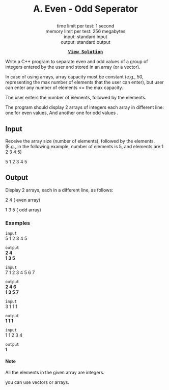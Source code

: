 # <p align="center"> A. Even - Odd Seperator </p>

<p align="center">
  time limit per test: 1 second <br>
  memory limit per test: 256 megabytes <br>
input: standard input<br>
output: standard output
</p>

<pre align = "center"> <b> <a href="https://github.com/dizzydroid/ASU_CodeForces-Tasks/blob/main/Lab%202%20/Solutions/A%20-%20Even%20-%20Odd%20Separator.cpp">View Solution</a> </b> </pre>


Write a C++ program to separate even and odd values of a group of integers entered by the user and stored in an array (or a vector).

In case of using arrays, array capacity must be constant (e.g., 50, representing the max number of elements that the user can enter), but user can enter any number of elements <= the max capacity.

The user enters the number of elements, followed by the elements.

The program should display 2 arrays of integers each array in different line: one for even values, And another one for odd values .

## Input
Receive the array size (number of elements), followed by the elements. (E.g., in the following example, number of elements is 5, and elements are 1 2 3 4 5)

5 1 2 3 4 5

## Output
Display 2 arrays, each in a different line, as follows:

2 4 ( even array)

1 3 5 ( odd array)

### Examples<br>

 ```input```<br>
5 1 2 3 4 5 <br>

 ```output```<br>
**2 4** <br> **1 3 5** <br>

 ```input```<br>
7 1 2 3 4 5 6 7<br>

 ```output```<br>
**2 4 6** <br> **1 3 5 7** <br>

 ```input```<br>
3 1 1 1 <br>

 ```output```<br>
**1 1 1** <br>

 ```input```<br>
1 1 2 3 4 <br>

 ```output```<br>
**1** <br>

#### Note
All the elements in the given array are integers.

you can use vectors or arrays.


